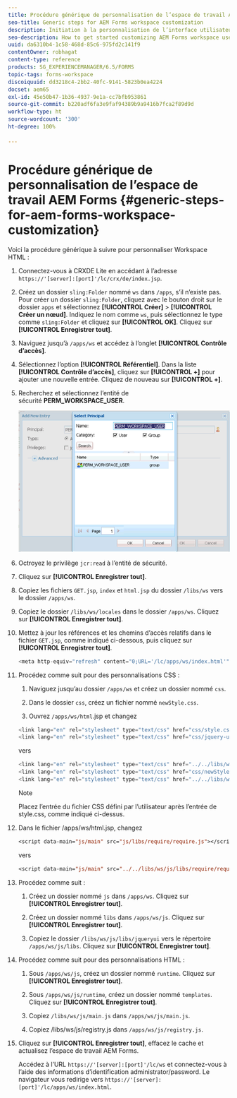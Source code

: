```yaml
---
title: Procédure générique de personnalisation de l’espace de travail AEM Forms
seo-title: Generic steps for AEM Forms workspace customization
description: Initiation à la personnalisation de l’interface utilisateur de l’espace de travail AEM Forms.
seo-description: How to get started customizing AEM Forms workspace user interface.
uuid: da6310b4-1c58-468d-85c6-975fd2c141f9
contentOwner: robhagat
content-type: reference
products: SG_EXPERIENCEMANAGER/6.5/FORMS
topic-tags: forms-workspace
discoiquuid: dd3218c4-2bb2-40fc-9141-5823b0ea4224
docset: aem65
exl-id: 45e50b47-1b36-4937-9e1a-cc7bfb953861
source-git-commit: b220adf6fa3e9faf94389b9a9416b7fca2f89d9d
workflow-type: ht
source-wordcount: '300'
ht-degree: 100%

---
```


# Procédure générique de personnalisation de l’espace de travail AEM Forms {#generic-steps-for-aem-forms-workspace-customization}

Voici la procédure générique à suivre pour personnaliser Workspace HTML :

1. Connectez-vous à CRXDE Lite en accédant à lʼadresse `https://'[server]:[port]'/lc/crx/de/index.jsp`.
1. Créez un dossier `sling:Folder` nommé `ws` dans `/apps`, s’il n’existe pas. Pour créer un dossier `sling:Folder`, cliquez avec le bouton droit sur le dossier `apps` et sélectionnez **[!UICONTROL Créer]** > **[!UICONTROL Créer un nœud]**. Indiquez le nom comme `ws`, puis sélectionnez le type comme `sling:Folder` et cliquez sur **[!UICONTROL OK]**. Cliquez sur **[!UICONTROL Enregistrer tout]**.
1. Naviguez jusqu’à `/apps/ws` et accédez à l’onglet **[!UICONTROL Contrôle d’accès]**.
1. Sélectionnez l’option **[!UICONTROL Référentiel]**. Dans la liste **[!UICONTROL Contrôle d’accès]**, cliquez sur **[!UICONTROL +]** pour ajouter une nouvelle entrée. Cliquez de nouveau sur **[!UICONTROL +]**.
1. Recherchez et sélectionnez l’entité de sécurité **PERM_WORKSPACE_USER**.

   ![Sélectionnez l’entité de sécurité PERM_WORKSPACE_USER dans le cadre des étapes génériques de personnalisation de Workspace HTML](assets/perm_workspace_user.png)

1. Octroyez le privilège `jcr:read` à l’entité de sécurité.
1. Cliquez sur **[!UICONTROL Enregistrer tout]**.
1. Copiez les fichiers `GET.jsp`, `index` et `html.jsp` du dossier `/libs/ws` vers le dossier `/apps/ws`.
1. Copiez le dossier `/libs/ws/locales` dans le dossier `/apps/ws`. Cliquez sur **[!UICONTROL Enregistrer tout]**.
1. Mettez à jour les références et les chemins d’accès relatifs dans le fichier `GET.jsp`, comme indiqué ci-dessous, puis cliquez sur **[!UICONTROL Enregistrer tout]**.

   ```javascript
   <meta http-equiv="refresh" content="0;URL='/lc/apps/ws/index.html'" />
   ```

1. Procédez comme suit pour des personnalisations CSS :

   1. Naviguez jusqu’au dossier `/apps/ws` et créez un dossier nommé `css`.

   1. Dans le dossier `css`, créez un fichier nommé `newStyle.css`.

   1. Ouvrez `/apps/ws/html`.jsp et changez

   ```javascript
   <link lang="en" rel="stylesheet" type="text/css" href="css/style.css" />
   <link lang="en" rel="stylesheet" type="text/css" href="css/jquery-ui.css"/>
   ```

   vers

   ```javascript
   <link lang="en" rel="stylesheet" type="text/css" href="../../libs/ws/css/style.css" />
   <link lang="en" rel="stylesheet" type="text/css" href="css/newStyle.css" />
   <link lang="en" rel="stylesheet" type="text/css" href="../../libs/ws/css/jquery-ui.css"/>
   ```

   >[!NOTE]
   >
   >Placez l’entrée du fichier CSS défini par l’utilisateur après l’entrée de style.css, comme indiqué ci-dessus.

1. Dans le fichier /apps/ws/html.jsp, changez

   ```jsp
   <script data-main="js/main" src="js/libs/require/require.js"></script>
   ```

   vers

   ```jsp
   <script data-main="js/main" src="../../libs/ws/js/libs/require/require.js"></script>
   ```

1. Procédez comme suit :

   1. Créez un dossier nommé `js` dans `/apps/ws`. Cliquez sur **[!UICONTROL Enregistrer tout]**.

   1. Créez un dossier nommé `libs` dans `/apps/ws/js`. Cliquez sur **[!UICONTROL Enregistrer tout]**.

   1. Copiez le dossier `/libs/ws/js/libs/jqueryui` vers le répertoire `/apps/ws/js/libs`. Cliquez sur **[!UICONTROL Enregistrer tout]**.

1. Procédez comme suit pour des personnalisations HTML :

   1. Sous `/apps/ws/js`, créez un dossier nommé `runtime`. Cliquez sur **[!UICONTROL Enregistrer tout]**.

   1. Sous `/apps/ws/js/runtime`, créez un dossier nommé `templates`. Cliquez sur **[!UICONTROL Enregistrer tout]**.

   1. Copiez `/libs/ws/js/main.js` dans `/apps/ws/js/main.js`.

   1. Copiez /libs/ws/js/registry.js dans `/apps/ws/js/registry.js`.

1. Cliquez sur **[!UICONTROL Enregistrer tout]**, effacez le cache et actualisez l’espace de travail AEM Forms.

   Accédez à l’URL `https://'[server]:[port]'/lc/ws` et connectez-vous à l’aide des informations d’identification administrator/password. Le navigateur vous redirige vers `https://'[server]:[port]'/lc/apps/ws/index.html`.

